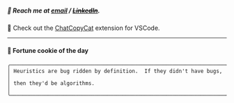 ##### :calling: Reach me at **[email](mailto:johannes@stenmark.in)** ***/*** **[~~LinkedIn~~](https://www.linkedin.com/in/johannes-stenmark)**.
:feet: Check out the [ChatCopyCat](https://github.com/jstenmark/ChatCopyCat) extension for VSCode.

---
#### :cookie: Fortune cookie of the day
```smalltalk
╭─────────────────────────────────────────────────────────────────────╮
│ Heuristics are bug ridden by definition.  If they didn't have bugs, │
│ then they'd be algorithms.                                          │
╰─────────────────────────────────────────────────────────────────────╯
```
